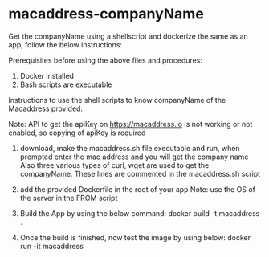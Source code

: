 # macaddress-companyName
Get the companyName using a shellscript and dockerize the same as an app, follow the below instructions:

Prerequisites before using the above files and procedures:
1. Docker installed
2. Bash scripts are executable

Instructions to use the shell scripts to know companyName of the Macaddress provided:

Note: API to get the apiKey on https://macaddress.io is not working or not enabled, so copying of apiKey is required

1. download, make the macaddress.sh file executable and run, when prompted enter the mac address and you will get the company name
Also three various types of curl, wget are used to get the companyName. These lines are commented in the macaddress.sh script

2. add the provided Dockerfile in the root of your app
Note: use the OS of the server in the FROM script

3. Build the App by using the below command:
docker build -t macaddress .

4. Once the build is finished, now test the image by using below:
docker run -it macaddress
